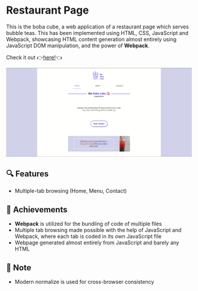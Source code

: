 # Restaurant Page

This is the boba cube, a web application of a restaurant page which serves bubble teas. This has been implemented using HTML, CSS, JavaScript and Webpack, showcasing HTML content generation almost entirely using JavaScript DOM manipulation, and the power of **Webpack**.

Check it out :point_right:[here!](https://mell62.github.io/restaurant-page/):point_left:

![webpage-screenshot](./src/images/screenshot.png)

## :mag: Features

- Multiple-tab browsing (Home, Menu, Contact)

## :tada: Achievements

- **Webpack** is utilized for the bundling of code of multiple files
- Multiple tab browsing made possible with the help of JavaScript and Webpack, where each tab is coded in its own JavaScript file
- Webpage generated almost entirely from JavaScript and barely any HTML

## :page_with_curl: Note

- Modern normalize is used for cross-browser consistency
